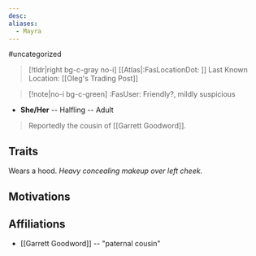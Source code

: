 ```yaml
---
desc:
aliases:
  - Mayra
---
```

#uncategorized
>[!tldr|right bg-c-gray no-i] [[Atlas|:FasLocationDot: ]] Last Known Location: [[Oleg's Trading Post]]

>[!note|no-i bg-c-green] :FasUser: Friendly?, mildly suspicious

- **She/Her** -- Halfling -- Adult

>Reportedly the cousin of [[Garrett Goodword]].

## Traits
Wears a hood. *Heavy concealing makeup over left cheek.*

## Motivations


## Affiliations
- [[Garrett Goodword]] -- "paternal cousin"